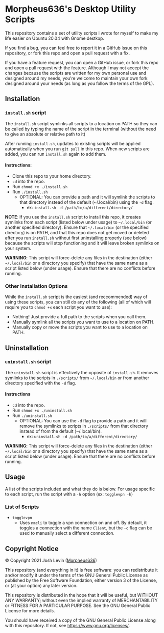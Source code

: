 # Morpheus636's Desktop Utility Scripts
This repository contains a set of utility scripts I wrote for myself to make
my life easier on Ubuntu 20.04 with Gnome destkop.

If you find a bug, you can feel free to report it in a GitHub Issue on this
repository, or fork this repo and open a pull request with a fix. 

If you have a feature request, you can open a GitHub issue, or fork this repo
and open a pull request with the feature. Although I may not accept the changes
because the scripts are written for my own personal use and designed around my
needs, you're welcome to maintain your own fork designed around your needs 
(as long as you follow the terms of the GPL).

## Installation
### `install.sh` script
The `install.sh` script symlinks all scripts to a location on PATH so they can
be called by typing the name of the script in the terminal (without the need to give an absolute or relative path to it)

After running `install.sh`, updates to existing scripts will be applied automatically when you run `git pull` in this repo. When new scripts are added, you can run `install.sh` again to add them.

#### Instructions:
- Clone this repo to your home directory.
- `cd` into the repo.
- Run `chmod +x ./install.sh`
- Run `./install.sh`
    - OPTIONAL: You can provide a path and it will symlink the
    scripts to that directory instead of the default (~/.local/bin) using the `-d` flag.
        - ex: `install.sh -d /path/to/a/different/directory/`

__NOTE__:
If you use the `install.sh` script to install this repo, it creates symlinks from each script (listed below under usage)
to `~/.local/bin` (or another specified directory). Ensure that `~/.local/bin` (or the specified directory)
is on PATH, and that this repo does not get moved or deleted after you run `install.sh` without first uninstalling properly (see below) because the scripts will stop functioning and it will leave broken
symlinks on your system.

__WARNING__: This script will force-delete any files in the destination (either
`~/.local/bin` or a directory you specify) that have the same name as a script
listed below (under usage). Ensure that there are no conflicts before running.

### Other Installation Options
While the `install.sh` script is the easiest (and reccommended) way of using
these scripts, you can still do any of the following (all of which will require you to `chmod +x` each script you want to use):
- Nothing! Just provide a full path to the scripts when you call them.
- Manually symlink all the scripts you want to use to a location on PATH.
- Manually copy or move the scripts you want to use to a location on PATH.

## Uninstallation
### `uninstall.sh` script
The `uninstall.sh` script is effectively the opposite of `install.sh`. It removes symlinks to the scripts in `./scripts/` from `~/.local/bin`
or from another directory specified with the `-d` flag.

#### Instructions
- `cd` into the repo.
- Run `chmod +x ./uninstall.sh`
- Run `./uninstall.sh`
    - OPTIONAL: You can use the `-d` flag to provide a path and it will remove the symlinks to scripts in `./scripts/` from that directory instead of from the default (~/.local/bin).
        - ex: `uninstall.sh -d /path/to/a/different/directory/`

__WARNING__: This script will force-delete any files in the destination (either
`~/.local/bin` or a directory you specify) that have the same name as a script
listed below (under usage). Ensure that there are no conflicts before running.


## Usage
A list of the scripts included and what they do is below. For usage specific to each script, run the script with
a `-h` option (ex: `togglevpn -h`)

### List of Scripts
- `togglevpn`
    - Uses `nmcli` to toggle a vpn connection on and off. By default, it toggles
    a connection with the name `Client`, but the `-c` flag can be used to manually
    select a different connection.


## Copyright Notice
© Copyright 2021 Josh Levin ([Morpheus636](https://github.com/morpheus636))

This repository (and everything in it) is free software: you can redistribute it and/or modify
it under the terms of the GNU General Public License as published by
the Free Software Foundation, either version 3 of the License, or
(at your option) any later version.

This repository is distributed in the hope that it will be useful,
but WITHOUT ANY WARRANTY; without even the implied warranty of
MERCHANTABILITY or FITNESS FOR A PARTICULAR PURPOSE.  See the
GNU General Public License for more details.

You should have received a copy of the GNU General Public License
along with this repository.  If not, see <https://www.gnu.org/licenses/>.
